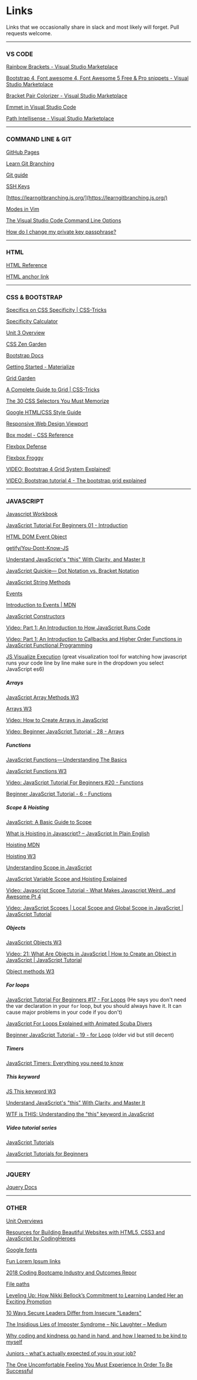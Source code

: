 # Links

Links that we occasionally share in slack and most likely will forget. Pull requests welcome.

- - -

### VS CODE

[Rainbow Brackets - Visual Studio Marketplace](https://marketplace.visualstudio.com/items?itemName=2gua.rainbow-brackets)

[Bootstrap 4, Font awesome 4, Font Awesome 5 Free & Pro snippets - Visual Studio Marketplace](https://marketplace.visualstudio.com/items?itemName=thekalinga.bootstrap4-vscode)

[Bracket Pair Colorizer - Visual Studio Marketplace](https://marketplace.visualstudio.com/items?itemName=CoenraadS.bracket-pair-colorizer)

[Emmet in Visual Studio Code](https://code.visualstudio.com/docs/editor/emmet)

[Path Intellisense - Visual Studio Marketplace](https://marketplace.visualstudio.com/items?itemName=christian-kohler.path-intellisense)


- - -

### COMMAND LINE & GIT

[GitHub Pages](https://pages.github.com/)

[Learn Git Branching](https://learngitbranching.js.org/)

[Git guide](http://rogerdudler.github.io/git-guide/)

[SSH Keys](https://help.github.com/articles/generating-a-new-ssh-key-and-adding-it-to-the-ssh-agent/#generating-a-new-ssh-key)

[https://learngitbranching.js.org/](https://learngitbranching.js.org/)

[Modes in Vim](https://guide.freecodecamp.org/vim/modes/)

[The Visual Studio Code Command Line Options](https://code.visualstudio.com/docs/editor/command-line)

[How do I change my private key passphrase?](https://serverfault.com/questions/50775/how-do-i-change-my-private-key-passphrase)


- - -

### HTML

[HTML Reference](ttps://www.w3schools.com/tags/)

[HTML anchor link](https://www.rapidtables.com/web/html/link/html-anchor-link.html)


- - -

### CSS & BOOTSTRAP

[Specifics on CSS Specificity | CSS-Tricks](https://css-tricks.com/specifics-on-css-specificity/)

[Specificity Calculator](https://specificity.keegan.st/)

[Unit 3 Overview](https://fs-unit-overviews.netlify.com/unit-3)

[CSS Zen Garden](http://www.csszengarden.com/)

[Bootstrap Docs](https://getbootstrap.com/docs/4.3/)

[Getting Started - Materialize](https://materializecss.com/getting-started.html)

[Grid Garden](https://cssgridgarden.com/)

[A Complete Guide to Grid | CSS-Tricks](https://css-tricks.com/snippets/css/complete-guide-grid/)

[The 30 CSS Selectors You Must Memorize](https://code.tutsplus.com/tutorials/the-30-css-selectors-you-must-memorize--net-16048)

[Google HTML/CSS Style Guide](https://google.github.io/styleguide/htmlcssguide.html)

[Responsive Web Design Viewport](https://www.w3schools.com/css/css_rwd_viewport.asp)

[Box model - CSS Reference](https://cssreference.io/box-model/)

[Flexbox Defense](http://www.flexboxdefense.com/)

[Flexbox Froggy](https://flexboxfroggy.com/)

[VIDEO: Bootstrap 4 Grid System Explained!](https://www.youtube.com/watch?v=VaW4na2qkwQ)

[VIDEO: Bootstrap tutorial 4 - The bootstrap grid explained](https://www.youtube.com/watch?v=g3LRU3JF-rQ)

- - -

### JAVASCRIPT

[Javascript Workbook](https://javascript-workbook.netlify.com/1)

[JavaScript Tutorial For Beginners 01 - Introduction](https://www.youtube.com/watch?v=qoSksQ4s_hg&list=PL4cUxeGkcC9i9Ae2D9Ee1RvylH38dKuET)

[HTML DOM Event Object](https://www.w3schools.com/jsref/dom_obj_event.asp)

[getify/You-Dont-Know-JS](https://github.com/getify/You-Dont-Know-JS)

[Understand JavaScript's "this" With Clarity, and Master It](http://javascriptissexy.com/understand-javascripts-this-with-clarity-and-master-it/)

[JavaScript Quickie— Dot Notation vs. Bracket Notation](https://codeburst.io/javascript-quickie-dot-notation-vs-bracket-notation-333641c0f781)

[JavaScript String Methods](https://www.w3schools.com/js/js_string_methods.asp)

[Events](https://www.w3schools.com/js/js_events.asp)

[Introduction to Events | MDN](https://developer.mozilla.org/en-US/docs/Learn/JavaScript/Building_blocks/Events)

[JavaScript Constructors](https://www.w3schools.com/js/js_object_constructors.asp)

[Video: Part 1: An Introduction to How JavaScript Runs Code](https://www.youtube.com/watch?v=Z6a1cLyq7Ac&list=PLWrQZnG8l0E4kd1T_nyuVoxQUaYEWFgcD)

[Video: Part 1: An Introduction to Callbacks and Higher Order Functions in JavaScript Functional Programming](https://www.youtube.com/watch?v=7E8ctomPQJw&list=PLWrQZnG8l0E5xUUZQ6d6fWQ0hRECcsy-H)

[JS Visualize Execution](http://pythontutor.com/visualize.html#mode=edit)
(great visualization tool for watching how javascript runs your code line by line make sure in the dropdown you select JavaScript es6)

##### Arrays

[JavaScript Array Methods W3](https://www.w3schools.com/js/js_array_methods.asp)

[Arrays W3](https://www.w3schools.com/js/js_arrays.asp)

[Video: How to Create Arrays in JavaScript](https://www.youtube.com/watch?v=r4vyq8vvVY0&index=12&list=PL0eyrZgxdwhxNGMWROnaY35NLyEjTqcgB)

[Video: Beginner JavaScript Tutorial - 28 - Arrays](https://www.youtube.com/watch?v=nEvBcwlpkBQ)

##### Functions

[JavaScript Functions — Understanding The Basics](https://codeburst.io/javascript-functions-understanding-the-basics-207dbf42ed99)

[JavaScript Functions W3](https://www.w3schools.com/js/js_functions.asp)

[Video: JavaScript Tutorial For Beginners #20 - Functions](https://www.youtube.com/watch?v=KH57lIgwe2g)

[Beginner JavaScript Tutorial - 6 - Functions](https://www.youtube.com/watch?v=5nuqALOHN1M)

##### Scope & Hoisting

[JavaScript: A Basic Guide to Scope](https://codeburst.io/javascript-a-basic-guide-to-scope-9682d57be6fc)

[What is Hoisting in Javascript? – JavaScript In Plain English](https://medium.com/javascript-in-plain-english/https-medium-com-javascript-in-plain-english-what-is-hoisting-in-javascript-a63c1b2267a1)

[Hoisting MDN](https://developer.mozilla.org/en-US/docs/Glossary/Hoisting)

[Hoisting W3](https://www.w3schools.com/js/js_hoisting.asp)

[Understanding Scope in JavaScript](https://scotch.io/tutorials/understanding-scope-in-javascript)

[JavaScript Variable Scope and Hoisting Explained](http://javascriptissexy.com/javascript-variable-scope-and-hoisting-explained/)

[Video: Javascript Scope Tutorial - What Makes Javascript Weird...and Awesome Pt 4](https://www.youtube.com/watch?v=SBwoFkRjZvE)

[Video: JavaScript Scopes | Local Scope and Global Scope in JavaScript | JavaScript Tutorial](https://www.youtube.com/watch?v=hTU1OSbnov8)

##### Objects

[JavaScript Objects W3](https://www.w3schools.com/js/js_objects.asp)

[Video: 21: What Are Objects in JavaScript | How to Create an Object in JavaScript | JavaScript Tutorial](https://www.youtube.com/watch?v=4uVwGw317QM)

[Object methods W3](https://www.w3schools.com/js/js_object_methods.asp)

##### For loops

[JavaScript Tutorial For Beginners #17 - For Loops](https://www.youtube.com/watch?v=U87UmD-5h4o)
(He says you don't need the var declaration in your `for` loop, but you should always have it. It can cause major problems in your code if you don't)

[JavaScript For Loops Explained with Animated Scuba Divers](https://blog.codeanalogies.com/2017/11/07/javascript-for-loops-explained/)

[Beginner JavaScript Tutorial - 19 - for Loop](https://www.youtube.com/watch?v=Coxgr66EwRk)
(older vid but still decent) 


##### Timers

[JavaScript Timers: Everything you need to know](https://medium.freecodecamp.org/javascript-timers-everything-you-need-to-know-5f31eaa37162)

##### This keyword

[JS This keyword W3](https://www.w3schools.com/js/js_this.asp)

[Understand JavaScript's "this" With Clarity, and Master It](http://javascriptissexy.com/understand-javascripts-this-with-clarity-and-master-it/)

[WTF is THIS: Understanding the "this" keyword in JavaScript](https://www.youtube.com/watch?v=zE9iro4r918)

##### Video tutorial series

[JavaScript Tutorials](https://www.youtube.com/watch?v=ItYye9h_RXg&list=PL0eyrZgxdwhxNGMWROnaY35NLyEjTqcgB)

[JavaScript Tutorials for Beginners](https://www.youtube.com/watch?v=qoSksQ4s_hg&list=PL4cUxeGkcC9i9Ae2D9Ee1RvylH38dKuET)

- - -

### JQUERY

[Jquery Docs](http://api.jquery.com/)

- - -

### OTHER

[Unit Overviews](https://fs-unit-overviews.netlify.com/)

[Resources for Building Beautiful Websites with HTML5, CSS3 and JavaScript by CodingHeroes](http://codingheroes.io/resources/)

[Google fonts](https://fonts.google.com/)

[Fun Lorem Ipsum links](https://www.shopify.com/partners/blog/79940998-15-funny-lorem-ipsum-generators-to-shake-up-your-design-mockups)

[2018 Coding Bootcamp Industry and Outcomes Repor](https://www.switchup.org/rankings/coding-bootcamp-survey)

[File paths](https://css-tricks.com/quick-reminder-about-file-paths/)

[Leveling Up: How Nikki Bellock’s Commitment to Learning Landed Her an Exciting Promotion](https://www.trilogyed.com/blog/leveling-up-how-nikki-bellocks-commitment-to-learning-landed-her-an-exciting-promotion/)

[10 Ways Secure Leaders Differ from Insecure "Leaders"](https://www.linkedin.com/pulse/10-ways-secure-leaders-differ-from-insecure-mack/)

[The Insidious Lies of Imposter Syndrome – Nic Laughter – Medium](https://medium.com/@nictheawesome/the-insidious-lies-of-imposter-syndrome-91c20bc1bd08)

[Why coding and kindness go hand in hand, and how I learned to be kind to myself](https://medium.freecodecamp.org/coding-kindness-41e6cf3d5f83)

[Juniors - what's actually expected of you in your job?](https://www.reddit.com/r/webdev/comments/ap48kn/juniors_whats_actually_expected_of_you_in_your_job/)

[The One Uncomfortable Feeling You Must Experience In Order To Be Successful](https://www.forbes.com/sites/briannawiest/2018/05/21/the-one-uncomfortable-feeling-you-must-experience-in-order-to-be-successful/#7d715e975329)